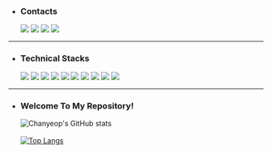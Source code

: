 

* ### Contacts

  <a href="https://www.linkedin.com/in/chanyeop-lim-862047232/" target="_blank"><img src="https://img.shields.io/badge/LinkedIn-0E76A8?style=flat-square&logo=Linkedin&logoColor=FFFFFF"/></a>
<a href="https://profile.intra.42.fr/users/clim" target="_blank"><img src="https://img.shields.io/badge/42Seoul-FFFFFF?style=flat-square&logo=42&logoColor=000000"/></a>
<a href="https://www.instagram.com/chan.yeop/" target="_blank"><img src="https://img.shields.io/badge/Instagram-3F729B?style=flat-square&logo=Instagram&logoColor=FF3399"/></a>
<a href="dev.chanyeop@gmail.com" target="_blank"><img src="https://img.shields.io/badge/dev.chanyeop@gmail.com-EA4335?style=flat-square&logo=Gmail&logoColor=FFFFFF"/></a>

***

### 

* ### Technical Stacks

  <img src="https://img.shields.io/badge/Node.js-339933?style=flat-square&logo=Node.js&logoColor=white"/>
  <img src="https://img.shields.io/badge/C-A8B9CC?style=flat-square&logo=C&logoColor=white"/>
  <img src="https://img.shields.io/badge/Amazon%20AWS-232F3E?style=flat-square&logo=Amazon%20AWS&logoColor=white"/> 
  <img src="https://img.shields.io/badge/JavaScript-F7DF1E?style=flat-square&logo=JavaScript&logoColor=white"/>
  <img src="https://img.shields.io/badge/GNU%20Bash-4EAA25?style=flat-square&logo=GNU%20Bash&logoColor=white"/>
  <img src="https://img.shields.io/badge/Linux-FCC624?style=flat-square&logo=Linux&logoColor=white"/>
  <img src="https://img.shields.io/badge/Mysql-4479A1?style=flat-square&logo=Mysql&logoColor=white"/>
  <img src="https://img.shields.io/badge/Amazon%20S3-569A31?style=flat-square&logo=Amazon%20S3&logoColor=white"/>
  <img src="https://img.shields.io/badge/Jest-C21325?style=flat-square&logo=Jest&logoColor=white"/>
  <img src="https://img.shields.io/badge/Android-3DDC84?style=flat-square&logo=Android&logoColor=white"/>

***

* ### Welcome To My Repository!
  ![Chanyeop's GitHub stats](https://github-readme-stats.vercel.app/api?username=Limchanyeop&show_icons=true&theme=vue)
  <br><br>
  [![Top Langs](https://github-readme-stats.vercel.app/api/top-langs/?username=Limchanyeop&layout=compact)](https://github.com/anuraghazra/github-readme-stats)
<!--
**LimChanyeop/Limchanyeop** is a ✨ _special_ ✨ repository because its `README.md` (this file) appears on your GitHub profile.

Here are some ideas to get you started:

- 🔭 I’m currently working on ...
- 🌱 I’m currently learning ...
- 👯 I’m looking to collaborate on ...
- 🤔 I’m looking for help with ...
- 💬 Ask me about ...
- 📫 How to reach me: ...
- 😄 Pronouns: ...
- ⚡ Fun fact: ...
-->
